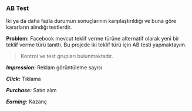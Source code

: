 ### AB Test

İki ya da daha fazla durumun sonuçlarının karşılaştırıldığı ve buna göre kararların alındığı testlerdir.

**Problem:** Facebook mevcut teklif verme türüne alternatif olarak yeni bir teklif verme türü tanıttı. Bu projede iki teklif türü için AB testi yapmaktayım.

> Kontrol ve test grupları bulunmaktadır. 

***Impression:*** Reklam görüntüleme sayısı

***Click:*** Tıklama

***Purchase:*** Satın alım

***Earning:*** Kazanç


